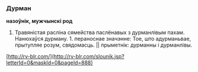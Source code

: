 ### Дурман
**назоўнік, мужчынскі род**

1. Травяністая расліна сямейства паслёнавых з дурманлівым пахам. Нанюхаўся дурману. 1. пераноснае значэнне: Тое, што адурманьвае, прытупляе розум, свядомасць. || прыметнік: дурманны і дурманлівы.

<a rel="author">[http://rv-blr.com/](http://rv-blr.com/slounik.jsp?letterId=0&maskId=0&pageId=888)</a>
